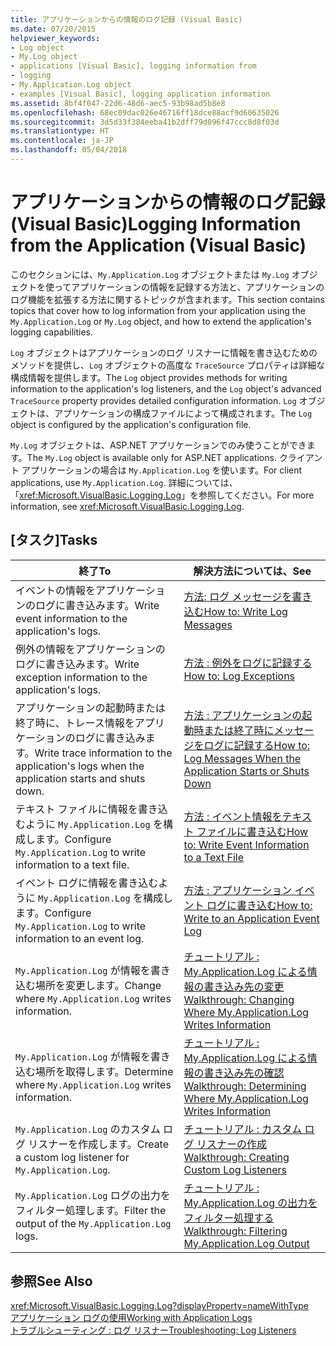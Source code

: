 ```yaml
---
title: アプリケーションからの情報のログ記録 (Visual Basic)
ms.date: 07/20/2015
helpviewer_keywords:
- Log object
- My.Log object
- applications [Visual Basic], logging information from
- logging
- My.Application.Log object
- examples [Visual Basic], logging application information
ms.assetid: 8bf4f047-22d6-48d6-aec5-93b98ad5b8e8
ms.openlocfilehash: 68ec09dac026e46716ff18dce88acf9d60635026
ms.sourcegitcommit: 3d5d33f384eeba41b2dff79d096f47ccc8d8f03d
ms.translationtype: HT
ms.contentlocale: ja-JP
ms.lasthandoff: 05/04/2018
---
```

# <a name="logging-information-from-the-application-visual-basic"></a><span data-ttu-id="92208-102">アプリケーションからの情報のログ記録 (Visual Basic)</span><span class="sxs-lookup"><span data-stu-id="92208-102">Logging Information from the Application (Visual Basic)</span></span>
<span data-ttu-id="92208-103">このセクションには、`My.Application.Log` オブジェクトまたは `My.Log` オブジェクトを使ってアプリケーションの情報を記録する方法と、アプリケーションのログ機能を拡張する方法に関するトピックが含まれます。</span><span class="sxs-lookup"><span data-stu-id="92208-103">This section contains topics that cover how to log information from your application using the `My.Application.Log` or `My.Log` object, and how to extend the application's logging capabilities.</span></span>  
  
 <span data-ttu-id="92208-104">`Log` オブジェクトはアプリケーションのログ リスナーに情報を書き込むためのメソッドを提供し、`Log` オブジェクトの高度な `TraceSource` プロパティは詳細な構成情報を提供します。</span><span class="sxs-lookup"><span data-stu-id="92208-104">The `Log` object provides methods for writing information to the application's log listeners, and the `Log` object's advanced `TraceSource` property provides detailed configuration information.</span></span> <span data-ttu-id="92208-105">`Log` オブジェクトは、アプリケーションの構成ファイルによって構成されます。</span><span class="sxs-lookup"><span data-stu-id="92208-105">The `Log` object is configured by the application's configuration file.</span></span>  
  
 <span data-ttu-id="92208-106">`My.Log` オブジェクトは、ASP.NET アプリケーションでのみ使うことができます。</span><span class="sxs-lookup"><span data-stu-id="92208-106">The `My.Log` object is available only for ASP.NET applications.</span></span> <span data-ttu-id="92208-107">クライアント アプリケーションの場合は `My.Application.Log` を使います。</span><span class="sxs-lookup"><span data-stu-id="92208-107">For client applications, use `My.Application.Log`.</span></span> <span data-ttu-id="92208-108">詳細については、「<xref:Microsoft.VisualBasic.Logging.Log>」を参照してください。</span><span class="sxs-lookup"><span data-stu-id="92208-108">For more information, see <xref:Microsoft.VisualBasic.Logging.Log>.</span></span>  
  
## <a name="tasks"></a><span data-ttu-id="92208-109">[タスク]</span><span class="sxs-lookup"><span data-stu-id="92208-109">Tasks</span></span>  
  
|<span data-ttu-id="92208-110">終了</span><span class="sxs-lookup"><span data-stu-id="92208-110">To</span></span>|<span data-ttu-id="92208-111">解決方法については、</span><span class="sxs-lookup"><span data-stu-id="92208-111">See</span></span>|  
|--------|---------|  
|<span data-ttu-id="92208-112">イベントの情報をアプリケーションのログに書き込みます。</span><span class="sxs-lookup"><span data-stu-id="92208-112">Write event information to the application's logs.</span></span>|[<span data-ttu-id="92208-113">方法: ログ メッセージを書き込む</span><span class="sxs-lookup"><span data-stu-id="92208-113">How to: Write Log Messages</span></span>](../../../../visual-basic/developing-apps/programming/log-info/how-to-write-log-messages.md)|  
|<span data-ttu-id="92208-114">例外の情報をアプリケーションのログに書き込みます。</span><span class="sxs-lookup"><span data-stu-id="92208-114">Write exception information to the application's logs.</span></span>|[<span data-ttu-id="92208-115">方法 : 例外をログに記録する</span><span class="sxs-lookup"><span data-stu-id="92208-115">How to: Log Exceptions</span></span>](../../../../visual-basic/developing-apps/programming/log-info/how-to-log-exceptions.md)|  
|<span data-ttu-id="92208-116">アプリケーションの起動時または終了時に、トレース情報をアプリケーションのログに書き込みます。</span><span class="sxs-lookup"><span data-stu-id="92208-116">Write trace information to the application's logs when the application starts and shuts down.</span></span>|[<span data-ttu-id="92208-117">方法 : アプリケーションの起動時または終了時にメッセージをログに記録する</span><span class="sxs-lookup"><span data-stu-id="92208-117">How to: Log Messages When the Application Starts or Shuts Down</span></span>](../../../../visual-basic/developing-apps/programming/log-info/how-to-log-messages-when-the-application-starts-or-shuts-down.md)|  
|<span data-ttu-id="92208-118">テキスト ファイルに情報を書き込むように `My.Application.Log` を構成します。</span><span class="sxs-lookup"><span data-stu-id="92208-118">Configure `My.Application.Log` to write information to a text file.</span></span>|[<span data-ttu-id="92208-119">方法 : イベント情報をテキスト ファイルに書き込む</span><span class="sxs-lookup"><span data-stu-id="92208-119">How to: Write Event Information to a Text File</span></span>](../../../../visual-basic/developing-apps/programming/log-info/how-to-write-event-information-to-a-text-file.md)|  
|<span data-ttu-id="92208-120">イベント ログに情報を書き込むように `My.Application.Log` を構成します。</span><span class="sxs-lookup"><span data-stu-id="92208-120">Configure `My.Application.Log` to write information to an event log.</span></span>|[<span data-ttu-id="92208-121">方法 : アプリケーション イベント ログに書き込む</span><span class="sxs-lookup"><span data-stu-id="92208-121">How to: Write to an Application Event Log</span></span>](../../../../visual-basic/developing-apps/programming/log-info/how-to-write-to-an-application-event-log.md)|  
|<span data-ttu-id="92208-122">`My.Application.Log` が情報を書き込む場所を変更します。</span><span class="sxs-lookup"><span data-stu-id="92208-122">Change where `My.Application.Log` writes information.</span></span>|[<span data-ttu-id="92208-123">チュートリアル : My.Application.Log による情報の書き込み先の変更</span><span class="sxs-lookup"><span data-stu-id="92208-123">Walkthrough: Changing Where My.Application.Log Writes Information</span></span>](../../../../visual-basic/developing-apps/programming/log-info/walkthrough-changing-where-my-application-log-writes-information.md)|  
|<span data-ttu-id="92208-124">`My.Application.Log` が情報を書き込む場所を取得します。</span><span class="sxs-lookup"><span data-stu-id="92208-124">Determine where `My.Application.Log` writes information.</span></span>|[<span data-ttu-id="92208-125">チュートリアル : My.Application.Log による情報の書き込み先の確認</span><span class="sxs-lookup"><span data-stu-id="92208-125">Walkthrough: Determining Where My.Application.Log Writes Information</span></span>](../../../../visual-basic/developing-apps/programming/log-info/walkthrough-determining-where-my-application-log-writes-information.md)|  
|<span data-ttu-id="92208-126">`My.Application.Log` のカスタム ログ リスナーを作成します。</span><span class="sxs-lookup"><span data-stu-id="92208-126">Create a custom log listener for `My.Application.Log`.</span></span>|[<span data-ttu-id="92208-127">チュートリアル : カスタム ログ リスナーの作成</span><span class="sxs-lookup"><span data-stu-id="92208-127">Walkthrough: Creating Custom Log Listeners</span></span>](../../../../visual-basic/developing-apps/programming/log-info/walkthrough-creating-custom-log-listeners.md)|  
|<span data-ttu-id="92208-128">`My.Application.Log` ログの出力をフィルター処理します。</span><span class="sxs-lookup"><span data-stu-id="92208-128">Filter the output of the `My.Application.Log` logs.</span></span>|[<span data-ttu-id="92208-129">チュートリアル : My.Application.Log の出力をフィルター処理する</span><span class="sxs-lookup"><span data-stu-id="92208-129">Walkthrough: Filtering My.Application.Log Output</span></span>](../../../../visual-basic/developing-apps/programming/log-info/walkthrough-filtering-my-application-log-output.md)|  
  
## <a name="see-also"></a><span data-ttu-id="92208-130">参照</span><span class="sxs-lookup"><span data-stu-id="92208-130">See Also</span></span>  
 <xref:Microsoft.VisualBasic.Logging.Log?displayProperty=nameWithType>  
 [<span data-ttu-id="92208-131">アプリケーション ログの使用</span><span class="sxs-lookup"><span data-stu-id="92208-131">Working with Application Logs</span></span>](../../../../visual-basic/developing-apps/programming/log-info/working-with-application-logs.md)  
 [<span data-ttu-id="92208-132">トラブルシューティング : ログ リスナー</span><span class="sxs-lookup"><span data-stu-id="92208-132">Troubleshooting: Log Listeners</span></span>](../../../../visual-basic/developing-apps/programming/log-info/troubleshooting-log-listeners.md)
